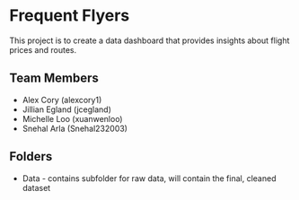 # Frequent Flyers

This project is to create a data dashboard that provides insights about flight prices and routes.

  
## Team Members

* Alex Cory (alexcory1)
* Jillian Egland (jcegland)
* Michelle Loo (xuanwenloo)
* Snehal Arla (Snehal232003)

## Folders
* Data - contains subfolder for raw data, will contain the final, cleaned dataset
